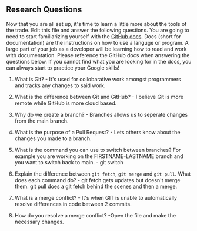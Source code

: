 ## Research Questions 

Now that you are all set up, it's time to learn a little more about the tools of the trade. Edit this file and answer the following questions. You are going to need to start familiarizing yourself with the [GitHub docs](https://docs.github.com/en). Docs (short for documentation) are the instructions on how to use a languge or program. A large part of your job as a developer will be learning how to read and work with documentation. Please reference the GitHub docs when answering the questions below. If you cannot find what you are looking for in the docs, you can always start to practice your Google skills!

1. What is Git? - It's used for collobarative work amongst programmers and tracks any changes to said work.

2. What is the difference between Git and GitHub? - I believe Git is more remote while GitHub is more cloud based.

3. Why do we create a branch? - Branches allows us to seperate changes from the main branch.

4. What is the purpose of a Pull Request? - Lets others know about the changes you made to a branch.

5. What is the command you can use to switch between branches? For example you are working on the FIRSTNAME-LASTNAME branch and you want to switch back to main. - git switch

6. Explain the difference between `git fetch`, `git merge` and `git pull`. What does each command do? - git fetch gets updates but doesn't merge them. git pull does a git fetch behind the scenes and then a merge.


7. What is a merge conflict? - It's when GIT is unable to automatically resolve differences in code between 2 commits.

8. How do you resolve a merge conflict? -Open the file and make the necessary changes.
